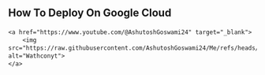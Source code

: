 
## How To Deploy On Google Cloud

    <a href="https://www.youtube.com/@AshutoshGoswami24" target="_blank">
        <img src="https://raw.githubusercontent.com/AshutoshGoswami24/Me/refs/heads/main/img/wathconyt.png" alt="Wathconyt">
    </a>
